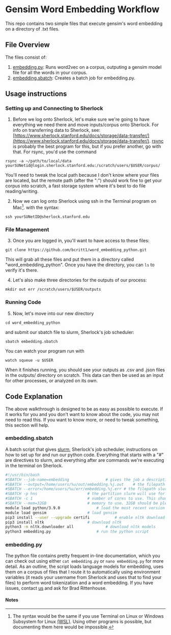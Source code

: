 # Gensim Word Embedding Workflow

This repo contains two simple files that execute gensim's word embedding on a 
directory of 
.txt files.

## File Overview

The files consist of:

1. [embedding.py](embedding.py): Runs word2vec on a corpus, outputing a gensim model file for all the words in your corpus.
2. [embedding.sbatch](embedding.sbatch): Creates a batch job for embedding.py.

## Usage instructions

### Setting up and Connecting to Sherlock

1. Before we log onto Sherlock, let's make sure we're going to have everything we need there and move inputs/corpus onto Sherlock. For info on transferring data to Sherlock, see:
[https://www.sherlock.stanford.edu/docs/storage/data-transfer/](https://www.sherlock.stanford.edu/docs/storage/data-transfer/). [rsync](https://www.sherlock.stanford.edu/docs/storage/data-transfer/#rsync) is probably the best program for
this, but if you prefer another, go with that. For rsync, you'd use the command 
``` 
rsync -a ~/path/to/local/data yourSUNetid@login.sherlock.stanford.edu:/scratch/users/$USER/corpus/
```
You'll need to tweak the local path because I don't know where your files are located, but the remote path (after the ":") should work fine to get your corpus into scratch, a fast storage system where it's best to do file 
reading/writing.

2. Now we can log onto Sherlock using ssh in the Terminal program on Mac[^1]. with the syntax: 
```
ssh yourSUNetID@sherlock.stanford.edu
```
### File Management

3. Once you are logged in, you'll want to have access to these files:
```
git clone https://github.com/bcritt1/word_embedding_python.git
```
This will grab all these files and put them in a directory called "word_embedding_python". Once you have the directory, you can ```ls``` to verify it's there.

4. Let's also make three directories for the outputs of our process:
```
mkdir out err /scratch/users/$USER/outputs
```
### Running Code

5. Now, let's move into our new directory
```
cd word_embedding_python
```
and submit our sbatch file to slurm, Sherlock's job scheduler: 
```
sbatch embedding.sbatch
```
You can watch your program run with
```
watch squeue -u $USER
```
When it finishes running, you should see your outputs as .csv and .json files in the outputs/ 
directory on scratch. This data can then be used as an input for other processes, or analyzed on its own.

## Code Explanation

The above walkthrough is designed to be as easy as possible to execute. If it works for you and you don't want to know about the code, you may not need to read this. If you want to know more, or need to tweak something, this section will 
help.

### embedding.sbatch

A batch script that gives [slurm](https://slurm.schedmd.com/pdfs/summary.pdf), Sherlock's job scheduler, instructions on how to set up for and run our python code. Everything that starts with a "#" are directives to slurm, and everything 
after are commands we're executing in the terminal on Sherlock.

```bash
#!/usr/bin/bash
#SBATCH --job-name=embedding				# gives the job a descriptive name that slurm will use
#SBATCH --output=/home/users/%u/out/embedding.%j.out	# the filepath slurm will use for output files. I've configured this so it automatically inserts variables for your username (%u) and the job name (%j) above.
#SBATCH --error=/home/users/%u/err/embedding.%j.err	# the filepath slurm will use for error files. I've configured this so it automatically inserts variables for your username (%u) and the job name (%j) above.
#SBATCH -p hns						# the partition slurm will use for the job. Here it is hns (humanities and sciences), but you can use other partions (sh_part to see which you can access)
#SBATCH -c 1						# number of cores to use. This should be 1 unless you've rewritten the code to run in parallel
#SBATCH --mem=32GB					# memory to use. 32GB should be plenty, but if you're getting a memory error, you can increase
module load python/3.9.0				# load the most recent version of python on Sherlock
module load gensim					# load gensim
pip3 install --user --upgrade certifi			# enable nltk download
pip3 install nltk					# download nltk
python3 -m nltk.downloader all				# download nltk models
python3 embedding.py					# run the python script
```

### embedding.py

The python file contains pretty frequent in-line documentation, which you can check out using either ```cat embedding.py``` or ```nano embedding.py``` for more detail. As an outline, the script loads language models for embedding, 
uses them on 
a 
corpus of files that I route it to automatically using environment variables (it reads your username from Sherlock 
and uses that to find your files) to perform word tokenization and a word embedding. If you have issues, contact [us](mailto:srcc-support@stanford.edu) and ask for Brad Rittenhouse.

 #### Notes

[^1]: The syntax would be the same if you use Terminal on Linux or Windows Subsystem for Linux [(WSL)](https://learn.microsoft.com/en-us/windows/wsl/install). Using other programs is possible, but documenting them here would be 
impossible. 
